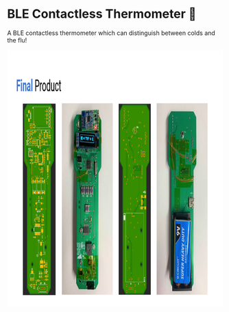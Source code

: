 # BLE Contactless Thermometer 🤒
A BLE contactless thermometer which can distinguish between colds and the flu!

<img src="/img/final.png" width="1200" height="600">
